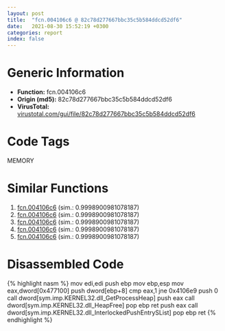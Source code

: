 ```yaml
---
layout: post
title:  "fcn.004106c6 @ 82c78d277667bbc35c5b584ddcd52df6"
date:   2021-08-30 15:52:19 +0300
categories: report
index: false
---
```


# Generic Information
- **Function:** fcn.004106c6
- **Origin (md5):** 82c78d277667bbc35c5b584ddcd52df6
- **VirusTotal:** [virustotal.com/gui/file/82c78d277667bbc35c5b584ddcd52df6][virustotal_ref]

# Code Tags
<span class="tag" id="MEMORY">MEMORY</span>


# Similar Functions

1. [fcn.004106c6][similar_1_ref] (sim.: 0.9998900981078187)
2. [fcn.004106c6][similar_2_ref] (sim.: 0.9998900981078187)
3. [fcn.004106c6][similar_3_ref] (sim.: 0.9998900981078187)
4. [fcn.004106c6][similar_4_ref] (sim.: 0.9998900981078187)
5. [fcn.004106c6][similar_5_ref] (sim.: 0.9998900981078187)


# Disassembled Code

{% highlight nasm %}
mov edi,edi
push ebp
mov ebp,esp
mov eax,dword[0x477100]
push dword[ebp+8]
cmp eax,1
jne 0x4106e9
push 0
call dword[sym.imp.KERNEL32.dll_GetProcessHeap]
push eax
call dword[sym.imp.KERNEL32.dll_HeapFree]
pop ebp
ret 
push eax
call dword[sym.imp.KERNEL32.dll_InterlockedPushEntrySList]
pop ebp
ret 
{% endhighlight %}


[similar_1_ref]: /report/fcn.004106c6@9571c7458fae91969aaed3955e433f49
[similar_2_ref]: /report/fcn.004106c6@1266d43f34f3aa1d71c3eb8ec80f6e2f
[similar_3_ref]: /report/fcn.004106c6@c6d5547a6b11db0106596d8a93b709be
[similar_4_ref]: /report/fcn.004106c6@e83552e81a6f265fd7baa50402d3d47d
[similar_5_ref]: /report/fcn.004106c6@146b14fc12cf789043a79d4f548a23bf
[virustotal_ref]: https://www.virustotal.com/gui/file/82c78d277667bbc35c5b584ddcd52df6